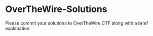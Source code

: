# OverTheWire-Solutions
Please commit your solutions to OverTheWire CTF along with a brief explanation
